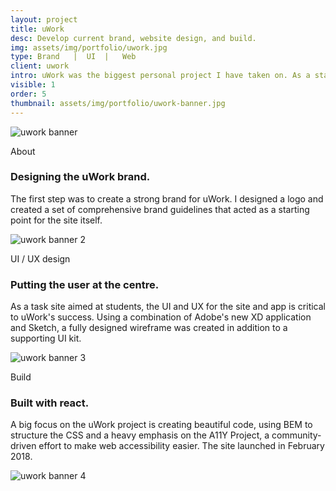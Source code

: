 ```yaml
---
layout: project
title: uWork
desc: Develop current brand, website design, and build.
img: assets/img/portfolio/uwork.jpg
type: Brand   |  UI  |   Web
client: uwork
intro: uWork was the biggest personal project I have taken on. As a start up with big aspirations, it gave me invaluable experience working with other designers and developers. Working in my spare evenings and weekends, I was responsible for creating and maintaining the brand, UI and UX design, and print design for the company.
visible: 1
order: 5
thumbnail: assets/img/portfolio/uwork-banner.jpg
---
```


<section>
    <div class="full-width portfolio-banner">
        <img src="{{ site.baseurl}}/assets/img/portfolio/uwork-banner.jpg" class="no-padding portfolio-banner-image" alt="uwork banner" />
    </div>
</section>

<section>
    <div class="container">
        <div class="row">
            <div class="col-12">
                <p class="subhead">About</p>
            </div>
        </div>
    </div>
    <div class="container">
        <div class="row">
            <div class="col-6">
                <h3>Designing the uWork brand.</h3>
                <p>The first step was to create a strong brand for uWork. I designed a logo and created a set of comprehensive brand guidelines that acted as a starting point for the site itself.</p>
            </div>
        </div>
    </div>
</section>

<section>
    <div class="full-width portfolio-banner">
        <img data-src="{{ site.baseurl}}/assets/img/portfolio/uwork-banner-2.jpg" class="no-padding lazy portfolio-banner" alt="uwork banner 2" />
    </div>
</section>

<section>
    <div class="container">
        <div class="row">
            <div class="col-12">
                <p class="subhead">UI / UX design</p>
            </div>
        </div>
    </div>
    <div class="container">
        <div class="row">
            <div class="col-6">
                <h3>Putting the user at the centre.</h3>
                <p>As a task site aimed at students, the UI and UX for the site and app is critical to uWork's success. Using a combination of Adobe's new XD application and Sketch, a fully designed wireframe was created in addition to a supporting UI kit.</p>
            </div>
        </div>
    </div>
</section>

<section>
    <div class="full-width portfolio-banner">
        <img data-src="{{ site.baseurl}}/assets/img/portfolio/uwork-banner-3.jpg" class="no-padding lazy portfolio-banner-image" alt="uwork banner 3" />
    </div>
</section>

<section>
    <div class="container">
        <div class="row">
            <div class="col-12">
                <p class="subhead">Build</p>
            </div>
        </div>
    </div>
    <div class="container">
        <div class="row">
            <div class="col-6">
                <h3>Built with react.</h3>
                <p>A big focus on the uWork project is creating beautiful code, using BEM to structure the CSS and a heavy emphasis on the A11Y Project, a community-driven effort to make web accessibility easier. The site launched in February 2018.</p>
            </div>
        </div>
    </div>
</section>

<section>
    <div class="full-width portfolio-banner">
        <img data-src="{{ site.baseurl}}/assets/img/portfolio/uwork-banner-4.jpg" class="no-padding lazy portfolio-banner-image" alt="uwork banner 4" />
    </div>
</section>